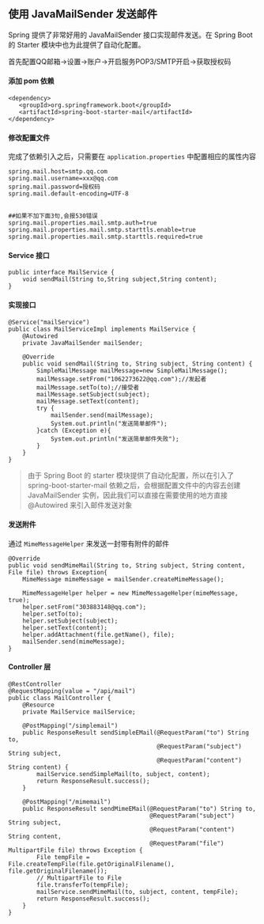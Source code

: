 ## 使用 JavaMailSender 发送邮件

Spring 提供了非常好用的 JavaMailSender 接口实现邮件发送。在 Spring Boot 的 Starter 模块中也为此提供了自动化配置。

首先配置QQ邮箱->设置->账户->开启服务POP3/SMTP开启->获取授权码

#### 添加 pom 依赖

```
<dependency>
   <groupId>org.springframework.boot</groupId>
   <artifactId>spring-boot-starter-mail</artifactId>
</dependency>
```

#### 修改配置文件

完成了依赖引入之后，只需要在 `application.properties` 中配置相应的属性内容

```
spring.mail.host=smtp.qq.com
spring.mail.username=xxx@qq.com
spring.mail.password=授权码
spring.mail.default-encoding=UTF-8


##如果不加下面3句,会报530错误
spring.mail.properties.mail.smtp.auth=true
spring.mail.properties.mail.smtp.starttls.enable=true
spring.mail.properties.mail.smtp.starttls.required=true
```

#### Service 接口

```
public interface MailService {
    void sendMail(String to,String subject,String content);
}
```

#### 实现接口

```
@Service("mailService")
public class MailServiceImpl implements MailService {
    @Autowired
    private JavaMailSender mailSender;

    @Override
    public void sendMail(String to, String subject, String content) {
        SimpleMailMessage mailMessage=new SimpleMailMessage();
        mailMessage.setFrom("1062273622@qq.com");//发起者
        mailMessage.setTo(to);//接受者
        mailMessage.setSubject(subject);
        mailMessage.setText(content);
        try {
            mailSender.send(mailMessage);
            System.out.println("发送简单邮件");
        }catch (Exception e){
            System.out.println("发送简单邮件失败");
        }
    }
}
```

> 由于 Spring Boot 的 starter 模块提供了自动化配置，所以在引入了 spring-boot-starter-mail 依赖之后，会根据配置文件中的内容去创建 JavaMailSender 实例，因此我们可以直接在需要使用的地方直接 @Autowired 来引入邮件发送对象

#### 发送附件

通过 `MimeMessageHelper` 来发送一封带有附件的邮件

```
@Override
public void sendMimeMail(String to, String subject, String content, File file) throws Exception{
    MimeMessage mimeMessage = mailSender.createMimeMessage();

    MimeMessageHelper helper = new MimeMessageHelper(mimeMessage, true);
    helper.setFrom("303883148@qq.com");
    helper.setTo(to);
    helper.setSubject(subject);
    helper.setText(content);
    helper.addAttachment(file.getName(), file);
    mailSender.send(mimeMessage);
}
```

#### Controller 层

```
@RestController
@RequestMapping(value = "/api/mail")
public class MailController {
    @Resource
    private MailService mailService;

    @PostMapping("/simplemail")
    public ResponseResult sendSimpleEMail(@RequestParam("to") String to,
                                          @RequestParam("subject") String subject,
                                          @RequestParam("content") String content) {
        mailService.sendSimpleMail(to, subject, content);
        return ResponseResult.success();
    }

    @PostMapping("/mimemail")
    public ResponseResult sendMimeEMail(@RequestParam("to") String to,
                                        @RequestParam("subject") String subject,
                                        @RequestParam("content") String content,
                                        @RequestParam("file") MultipartFile file) throws Exception {
        File tempFile = File.createTempFile(file.getOriginalFilename(), file.getOriginalFilename());
        // MultipartFile to File
        file.transferTo(tempFile);
        mailService.sendMimeMail(to, subject, content, tempFile);
        return ResponseResult.success();
    }
}
```





